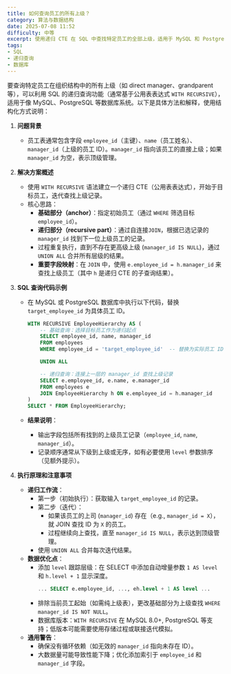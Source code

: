 ```yaml
---
title: 如何查询员工的所有上级？
category: 算法与数据结构
date: 2025-07-08 11:52
difficulty: 中等
excerpt: 使用递归 CTE 在 SQL 中查找特定员工的全部上级，适用于 MySQL 和 PostgreSQL。
tags:
- SQL
- 递归查询
- 数据库
---
```

要查询特定员工在组织结构中的所有上级（如 direct manager、grandparent 等），可以利用 SQL 的递归查询功能（通常基于公用表表达式 `WITH RECURSIVE`），适用于像 MySQL、PostgreSQL 等数据库系统。以下是具体方法和解释，使用结构化方式说明：

1. **问题背景**
   - 员工表通常包含字段 `employee_id`（主键）、`name`（员工姓名）、`manager_id`（上级的员工 ID）。`manager_id` 指向该员工的直接上级；如果 `manager_id` 为空，表示顶级管理。

2. **解决方案概述**
   - 使用 `WITH RECURSIVE` 语法建立一个递归 CTE（公用表表达式），开始于目标员工，迭代查找上级记录。  
   - 核心思路： 
     - **基础部分（anchor）**：指定初始员工（通过 `WHERE` 筛选目标 `employee_id`）。
     - **递归部分（recursive part）**：通过自连接`JOIN`，根据已选记录的 `manager_id` 找到下一位上级员工的记录。
     - 过程重复执行，直到不存在更高级上级 (`manager_id IS NULL`)，通过 `UNION ALL` 合并所有层级的结果。
     - **重要字段映射**：在 `JOIN` 中，使用 `e.employee_id = h.manager_id` 来查找上级员工（其中 `h` 是递归 CTE 的子查询结果）。

3. **SQL 查询代码示例**
   - 在 MySQL 或 PostgreSQL 数据库中执行以下代码，替换 `target_employee_id` 为具体员工 ID。
     ```sql
     WITH RECURSIVE EmployeeHierarchy AS (
         -- 基础查询：选择目标员工作为递归起点
         SELECT employee_id, name, manager_id
         FROM employees
         WHERE employee_id = 'target_employee_id'  -- 替换为实际员工 ID
     
         UNION ALL
     
         -- 递归查询：连接上一层的 manager_id 查找上级记录
         SELECT e.employee_id, e.name, e.manager_id
         FROM employees e
         JOIN EmployeeHierarchy h ON e.employee_id = h.manager_id
     )
     SELECT * FROM EmployeeHierarchy;
     ```

   - **结果说明**：
     - 输出字段包括所有找到的上级员工记录（`employee_id`, `name`, `manager_id`）。
     - 记录顺序通常从下级到上级或无序，如有必要使用 `level` 参数排序（见额外提示）。

4. **执行原理和注意事项**
   - **递归工作流**：
     - 第一步（初始执行）：获取输入 `target_employee_id` 的记录。
     - 第二步（迭代）：
       - 如果该员工的上司 (`manager_id`) 存在（e.g., `manager_id = X`），就 JOIN 查找 ID 为 `X` 的员工。
       - 过程继续向上查找，直至 `manager_id IS NULL`，表示达到顶级管理。
     - 使用 `UNION ALL` 合并每次迭代结果。
   - **数据优化点**：
     - 添加 `level` 跟踪层级：在 SELECT 中添加自动增量参数 `1 AS level` 和 `h.level + 1` 显示深度。  
       ```sql
       ... SELECT e.employee_id, ..., eh.level + 1 AS level ...
       ```
     - 排除当前员工起始（如需纯上级表），更改基础部分为上级查找 `WHERE manager_id IS NOT NULL`。
     - 数据库版本：`WITH RECURSIVE` 在 MySQL 8.0+, PostgreSQL 等支持；低版本可能需要使用存储过程或联接迭代模拟。
   - **通用警告**：
     - 确保没有循环依赖（如无效的 `manager_id` 指向未存在 ID）。
     - 大数据量可能导致性能下降；优化添加索引于 `employee_id` 和 `manager_id` 字段。
